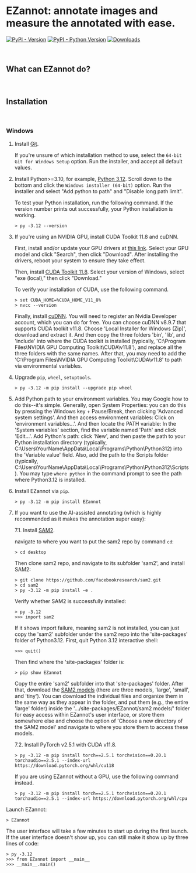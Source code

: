 # EZannot: annotate images and measure the annotated with ease.

[![PyPI - Version](https://img.shields.io/pypi/v/EZannot)](https://pypi.org/project/EZannot/)
[![PyPI - Python Version](https://img.shields.io/pypi/pyversions/EZannot)](https://pypi.org/project/EZannot/)
[![Downloads](https://static.pepy.tech/badge/EZannot)](https://pepy.tech/project/EZannot)

<p>&nbsp;</p>

## What can EZannot do?

<p>&nbsp;</p>


## Installation

<p>&nbsp;</p>

### Windows

1. Install [Git][]. 

   If you're unsure of which installation method to use, select the `64-bit Git for Windows Setup` option. Run the installer, and accept all default values.

2. Install Python>=3.10, for example, [Python 3.12][]. Scroll down to the bottom and click the `Windows installer (64-bit)` option. Run the installer and select "Add python to path" and "Disable long path limit".

   To test your Python installation, run the following command. If the version
   number prints out successfully, your Python installation is working.

   ```pwsh-session
   > py -3.12 --version
   ```

3. If you're using an NVIDIA GPU, install CUDA Toolkit 11.8 and cuDNN.

   First, install and/or update your GPU drivers at
   [this link](https://www.nvidia.com/Download/index.aspx). Select your GPU
   model and click "Search", then click "Download". After installing the
   drivers, reboot your system to ensure they take effect.

   Then, install [CUDA Toolkit 11.8](https://developer.nvidia.com/cuda-11-8-0-download-archive?target_os=Windows&target_arch=x86_64).
   Select your version of Windows, select "exe (local)," then click "Download."

   To verify your installation of CUDA, use the following command.

   ```pwsh-session
   > set CUDA_HOME=%CUDA_HOME_V11_8%
   > nvcc --version
   ```

   Finally, install [cuDNN](https://developer.nvidia.com/rdp/cudnn-archive). 
   You will need to register an Nvidia Developer account, which you can do for free. You can choose cuDNN v8.9.7 that supports CUDA toolkit v11.8. Choose 'Local Installer for Windows (Zip)', download and extract it. And then copy the three folders 'bin', 'lib', and 'include' into where the CUDA toolkit is installed (typically, 'C:\Program Files\NVIDIA GPU Computing Toolkit\CUDA\v11.8\'), and replace all the three folders with the same names. After that, you may need to add the 'C:\Program Files\NVIDIA GPU Computing Toolkit\CUDA\v11.8' to path via environmental variables.

4. Upgrade `pip`, `wheel`, `setuptools`.
   
   ```pwsh-session
   > py -3.12 -m pip install --upgrade pip wheel 
   ```

5. Add Python path to your environment variables. You may Google how to do this--it's simple. Generally, open System Properties: you can do this by pressing the Windows key + Pause/Break, then clicking 'Advanced system settings'. And then access environment variables: Click on 'environment variables...'. 
And then locate the PATH variable: In the 'System variables' section, find the variable named 'Path' and click 'Edit...'. Add Python's path: click 'New', and then paste the path to your Python installation directory (typically, C:\Users\YourName\AppData\Local\Programs\Python\Python312) into the 'Variable value' field. Also, add the path to the Scripts folder (typically, C:\Users\YourName\AppData\Local\Programs\Python\Python312\Scripts). You may type `where python` in the command prompt to see the path where Python3.12 is installed.

6. Install EZannot via `pip`.
   
   ```pwsh-session
   > py -3.12 -m pip install EZannot
   ```

7. If you want to use the AI-assisted annotating (which is highly recommended as it makes the annotation super easy):
   
   7.1. Install [SAM2][].
   
      navigate to where you want to put the sam2 repo by command `cd`:
      ```pwsh-session
      > cd desktop
      ```
      
      Then clone sam2 repo, and navigate to its subfolder 'sam2', and install SAM2:
      ```pwsh-session
      > git clone https://github.com/facebookresearch/sam2.git
      > cd sam2
      > py -3.12 -m pip install -e .
      ```
      
      Verify whether SAM2 is successfully installed:
      ```pwsh-session
      > py -3.12
      >>> import sam2
      ```
      
      If it shows import failure, meaning sam2 is not installed, you can just copy the 'sam2' subfolder under the sam2 repo into the 'site-packages' folder of Python3.12. First, quit Python 3.12 interactive shell:
      ```pwsh-session
      >>> quit()
      ```
      
      Then find where the 'site-packages' folder is:
      ```pwsh-session
      > pip show EZannot
      ```
      
      Copy the entire 'sam2' subfolder into that 'site-packages' folder.
      After that, download the [SAM2 models](https://github.com/yujiahu415/EZannot/tree/main/SAM2%20models) (there are three models, 'large', 'small', and 'tiny'). You can download the individual files and organize them in the same way as they appear in the folder, and put them (e.g., the entire 'large' folder) inside the '.../site-packages/EZannot/sam2 models/' folder for easy access within EZannot's user interface, or store them somewhere else and choose the option of 'Choose a new directory of the SAM2 model' and navigate to where you store them to access these models.
   
   7.2. Install PyTorch v2.5.1 with CUDA v11.8.
   
      ```pwsh-session
      > py -3.12 -m pip install torch==2.5.1 torchvision==0.20.1 torchaudio==2.5.1 --index-url https://download.pytorch.org/whl/cu118
      ```
   
      If you are using EZannot without a GPU, use the following command instead.
   
      ```pwsh-session
      > py -3.12 -m pip install torch==2.5.1 torchvision==0.20.1 torchaudio==2.5.1 --index-url https://download.pytorch.org/whl/cpu
      ```

Launch EZannot:

   ```pwsh-session
   > EZannot
   ```
   
   The user interface will take a few minutes to start up during the first launch. If the user interface doesn't show up, you can still make it show up by three lines of code:
   ```pwsh-session
   > py -3.12
   >>> from EZannot import __main__
   >>> __main__.main()
   ```

[Git]: https://git-scm.com/download/win
[Python 3.12]: https://www.python.org/downloads/release/python-31210/
[SAM2]: https://github.com/facebookresearch/sam2
